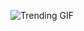 
<!-- GIF_SECTION -->
![Trending GIF](https://media3.giphy.com/media/v1.Y2lkPThiYjIxNzcyNzRrbGU0Mm5oOWlwMm9keGZlcnFoeXlmdzd0dmV1Z28xN3JhNjI1NiZlcD12MV9naWZzX3NlYXJjaCZjdD1n/l46Cwg6ypqAgfseIg/giphy.gif)
<!-- END_GIF_SECTION -->
